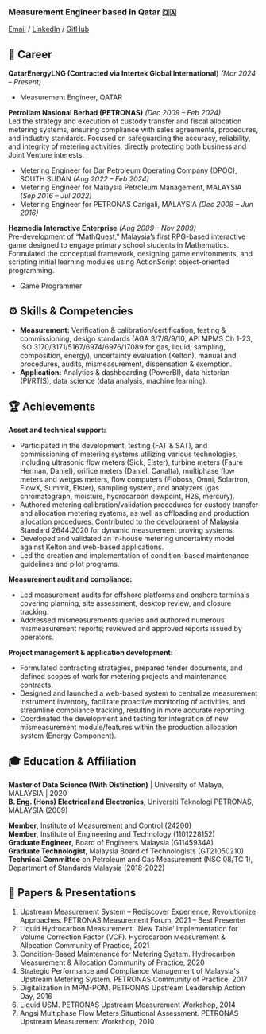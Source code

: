 ### Measurement Engineer based in Qatar 🇶🇦
[Email](mailto:smfirdaus@gmail.com) / [LinkedIn](https://www.linkedin.com/in/smfirdaus/) / [GitHub](https://github.com/smfirdaus/)  

## 💼 Career
**QatarEnergyLNG (Contracted via Intertek Global International)** _(Mar 2024 – Present)_  
-	Measurement Engineer, QATAR

**Petroliam Nasional Berhad (PETRONAS)** _(Dec 2009 – Feb 2024)_  
Led the strategy and execution of custody transfer and fiscal allocation metering systems, ensuring compliance with sales agreements, procedures, and industry standards. Focused on safeguarding the accuracy, reliability, and integrity of metering activities, directly protecting both business and Joint Venture interests.
-	Metering Engineer for Dar Petroleum Operating Company (DPOC), SOUTH SUDAN _(Aug 2022 – Feb 2024)_
-	Metering Engineer for Malaysia Petroleum Management, MALAYSIA _(Sep 2016 – Jul 2022)_
-	Metering Engineer for PETRONAS Carigali, MALAYSIA _(Dec 2009 – Jun 2016)_

**Hezmedia Interactive Enterprise** _(Aug 2009 - Nov 2009)_  
Pre-development of “MathQuest,” Malaysia’s first RPG-based interactive game designed to engage primary school students in Mathematics. Formulated the conceptual framework, designing game environments, and scripting initial learning modules using ActionScript object-oriented programming.
 - Game Programmer

## ⚙️ Skills & Competencies
- **Measurement:** Verification & calibration/certification, testing & commissioning, design standards (AGA 3/7/8/9/10, API MPMS Ch 1-23, ISO 3170/3171/5167/6974/6976/17089 for gas, liquid, sampling, composition, energy), uncertainty evaluation (Kelton), manual and procedures, audits, mismeasurement, dispensation & exemption.
- **Application:** Analytics & dashboarding (PowerBI), data historian (PI/RTIS), data science (data analysis, machine learning).

## 🏆 Achievements
**Asset and technical support:**
- Participated in the development, testing (FAT & SAT), and commissioning of metering systems 
utilizing various technologies, including ultrasonic flow meters (Sick, Elster), turbine meters (Faure Herman, Daniel), orifice meters (Daniel, Canalta), multiphase flow meters and wetgas meters, flow computers (Floboss, Omni, Solartron, FlowX, Summit, Elster), sampling system, and analyzers (gas chromatograph, moisture, hydrocarbon dewpoint, H2S, mercury).
- Authored metering calibration/validation procedures for custody transfer and allocation metering systems, as well as offloading and production allocation procedures. Contributed to the development of Malaysia Standard 2644:2020 for dynamic measurement proving systems.
- Developed and validated an in-house metering uncertainty model against Kelton and web-based 
applications.
- Led the creation and implementation of condition-based maintenance guidelines and pilot 
programs.  

**Measurement audit and compliance:**
- Led measurement audits for offshore platforms and onshore terminals covering planning, site 
assessment, desktop review, and closure tracking.
- Addressed mismeasurements queries and authored numerous mismeasurement reports; reviewed and approved reports issued by operators.  

**Project management & application development:**
- Formulated contracting strategies, prepared tender documents, and defined scopes of work for 
metering projects and maintenance contracts.
- Designed and launched a web-based system to centralize measurement instrument inventory, 
facilitate proactive monitoring of activities, and streamline compliance tracking, resulting in more
accurate reporting.
- Coordinated the development and testing for integration of new mismeasurement module/features 
within the production allocation system (Energy Component).

## 🎓 Education & Affiliation
**Master of Data Science (With Distinction)** | University of Malaya, MALAYSIA | 2020  
**B. Eng. (Hons) Electrical and Electronics**, Universiti Teknologi PETRONAS, MALAYSIA (2009)

**Member**, Institute of Measurement and Control (24200)  
**Member**, Institute of Engineering and Technology (1101228152)  
**Graduate Engineer**, Board of Engineers Malaysia (G1145934A)  
**Graduate Technologist**, Malaysia Board of Technologists (GT21050210)  
**Technical Committee** on Petroleum and Gas Measurement (NSC 08/TC 1), Department of Standards Malaysia (2018-2022)

## 📜 Papers & Presentations
1. Upstream Measurement System – Rediscover Experience, Revolutionize Approaches. PETRONAS 
Measurement Forum, 2021 – Best Presenter
2.  Liquid Hydrocarbon Measurement: ‘New Table’ Implementation for Volume Correction Factor (VCF). Hydrocarbon Measurement & Allocation Community of Practice, 2021
3. Condition-Based Maintenance for Metering System. Hydrocarbon Measurement & Allocation Community of Practice, 2020
4. Strategic Performance and Compliance Management of Malaysia's Upstream Metering System. PETRONAS 
Community of Practice, 2017
5. Digitalization in MPM-POM. PETRONAS Upstream Leadership Action Day, 2016
6. Liquid USM. PETRONAS Upstream Measurement Workshop, 2014
7. Angsi Multiphase Flow Meters Situational Assessment. PETRONAS Upstream Measurement Workshop, 2010
